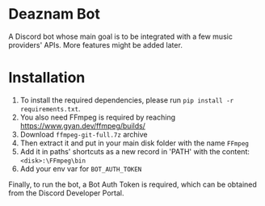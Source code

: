 # Deaznam Bot
A Discord bot whose main goal is to be integrated with a few music providers' APIs. More features might be added later.

# Installation
1. To install the required dependencies, please run `pip install -r requirements.txt`.
2. You also need FFmpeg is required by reaching https://www.gyan.dev/ffmpeg/builds/
3. Download `ffmpeg-git-full.7z` archive
4. Then extract it and put in your main disk folder with the name `FFmpeg`
5. Add it in paths' shortcuts as a new record in 'PATH' with the content: `<disk>:\FFmpeg\bin`
6. Add your env var for `BOT_AUTH_TOKEN`

Finally, to run the bot, a Bot Auth Token is required, which can be obtained from the Discord Developer Portal.
